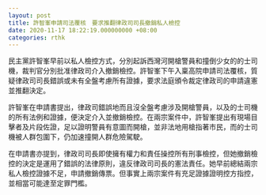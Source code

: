 ```yaml
---
layout: post
title: 許智峯申請司法覆核　要求推翻律政司司長撤銷私人檢控
date: 2020-11-17 18:22:19.000000000 +08:00
categories: rthk
---
```


民主黨許智峯早前以私人檢控方式，分別起訴西灣河開槍警員和撞倒少女的的士司機，裁判官分別批准律政司介入撤銷檢控。許智峯下午入稟高院申請司法覆核，質疑律政司司長錯誤或未有全盤考慮所有證據，要求法庭頒令裁定律政司的申請違憲並推翻決定。

許智峯在申請書提出，律政司錯誤地而且沒全盤考慮涉及開槍警員，以及的士司機的所有法例和證據，便決定介入並撤銷檢控。在兩宗案件中，許智峯提出有現場目擊者及片段佐證，足以證明警員有意圖而開槍，並非法地用槍指著市民，而的士司機被人群包圍下，仍加速撞開人群危險駕駛。

在申請書亦提到，律政司司長即使擁有權力和責任操控所有刑事檢控，但她撤銷檢控的決定是運用了錯誤的法律原則，違反律政司司長的憲法責任。她早前總結兩宗私人檢控證據不足，申請撤銷傳票。但事實上兩宗案件有充足證據證明控方指控，並相當可能達至定罪門檻。
